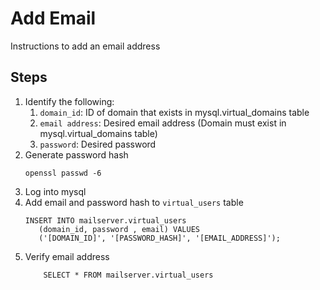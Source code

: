 # Add Email
Instructions to add an email address

## Steps
1. Identify the following:
   1. `domain_id`: ID of domain that exists in mysql.virtual_domains table
   2. `email address`: Desired email address (Domain must exist in mysql.virtual_domains table)
   3. `password`: Desired password
2. Generate password hash
    ```
    openssl passwd -6 
   ```
3. Log into mysql
4. Add email and password hash to `virtual_users` table
    ```
    INSERT INTO mailserver.virtual_users 
       (domain_id, password , email) VALUES 
       ('[DOMAIN_ID]', '[PASSWORD_HASH]', '[EMAIL_ADDRESS]');
   ```
5. Verify email address
    ```
        SELECT * FROM mailserver.virtual_users
    ```